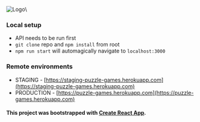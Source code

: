 ![Logo](https://s3.eu-central-1.amazonaws.com/puzzle-games/logo.jpg)\
### Local setup
* API needs to be run first
* `git clone` repo and `npm install` from root
* `npm run start` will automagically navigate to `localhost:3000`
### Remote environments
* STAGING - [https://staging-puzzle-games.herokuapp.com](https://staging-puzzle-games.herokuapp.com)
* PRODUCTION - [https://puzzle-games.herokuapp.com](https://puzzle-games.herokuapp.com)
#### This project was bootstrapped with [Create React App](https://github.com/facebookincubator/create-react-app).